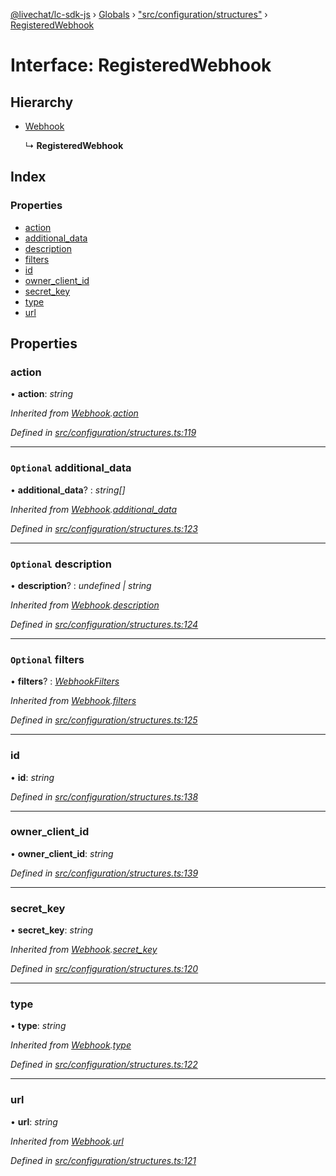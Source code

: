 [@livechat/lc-sdk-js](../README.md) › [Globals](../globals.md) › ["src/configuration/structures"](../modules/_src_configuration_structures_.md) › [RegisteredWebhook](_src_configuration_structures_.registeredwebhook.md)

# Interface: RegisteredWebhook

## Hierarchy

* [Webhook](_src_configuration_structures_.webhook.md)

  ↳ **RegisteredWebhook**

## Index

### Properties

* [action](_src_configuration_structures_.registeredwebhook.md#action)
* [additional_data](_src_configuration_structures_.registeredwebhook.md#optional-additional_data)
* [description](_src_configuration_structures_.registeredwebhook.md#optional-description)
* [filters](_src_configuration_structures_.registeredwebhook.md#optional-filters)
* [id](_src_configuration_structures_.registeredwebhook.md#id)
* [owner_client_id](_src_configuration_structures_.registeredwebhook.md#owner_client_id)
* [secret_key](_src_configuration_structures_.registeredwebhook.md#secret_key)
* [type](_src_configuration_structures_.registeredwebhook.md#type)
* [url](_src_configuration_structures_.registeredwebhook.md#url)

## Properties

###  action

• **action**: *string*

*Inherited from [Webhook](_src_configuration_structures_.webhook.md).[action](_src_configuration_structures_.webhook.md#action)*

*Defined in [src/configuration/structures.ts:119](https://github.com/livechat/lc-sdk-js/blob/ce4846a/src/configuration/structures.ts#L119)*

___

### `Optional` additional_data

• **additional_data**? : *string[]*

*Inherited from [Webhook](_src_configuration_structures_.webhook.md).[additional_data](_src_configuration_structures_.webhook.md#optional-additional_data)*

*Defined in [src/configuration/structures.ts:123](https://github.com/livechat/lc-sdk-js/blob/ce4846a/src/configuration/structures.ts#L123)*

___

### `Optional` description

• **description**? : *undefined | string*

*Inherited from [Webhook](_src_configuration_structures_.webhook.md).[description](_src_configuration_structures_.webhook.md#optional-description)*

*Defined in [src/configuration/structures.ts:124](https://github.com/livechat/lc-sdk-js/blob/ce4846a/src/configuration/structures.ts#L124)*

___

### `Optional` filters

• **filters**? : *[WebhookFilters](_src_configuration_structures_.webhookfilters.md)*

*Inherited from [Webhook](_src_configuration_structures_.webhook.md).[filters](_src_configuration_structures_.webhook.md#optional-filters)*

*Defined in [src/configuration/structures.ts:125](https://github.com/livechat/lc-sdk-js/blob/ce4846a/src/configuration/structures.ts#L125)*

___

###  id

• **id**: *string*

*Defined in [src/configuration/structures.ts:138](https://github.com/livechat/lc-sdk-js/blob/ce4846a/src/configuration/structures.ts#L138)*

___

###  owner_client_id

• **owner_client_id**: *string*

*Defined in [src/configuration/structures.ts:139](https://github.com/livechat/lc-sdk-js/blob/ce4846a/src/configuration/structures.ts#L139)*

___

###  secret_key

• **secret_key**: *string*

*Inherited from [Webhook](_src_configuration_structures_.webhook.md).[secret_key](_src_configuration_structures_.webhook.md#secret_key)*

*Defined in [src/configuration/structures.ts:120](https://github.com/livechat/lc-sdk-js/blob/ce4846a/src/configuration/structures.ts#L120)*

___

###  type

• **type**: *string*

*Inherited from [Webhook](_src_configuration_structures_.webhook.md).[type](_src_configuration_structures_.webhook.md#type)*

*Defined in [src/configuration/structures.ts:122](https://github.com/livechat/lc-sdk-js/blob/ce4846a/src/configuration/structures.ts#L122)*

___

###  url

• **url**: *string*

*Inherited from [Webhook](_src_configuration_structures_.webhook.md).[url](_src_configuration_structures_.webhook.md#url)*

*Defined in [src/configuration/structures.ts:121](https://github.com/livechat/lc-sdk-js/blob/ce4846a/src/configuration/structures.ts#L121)*
